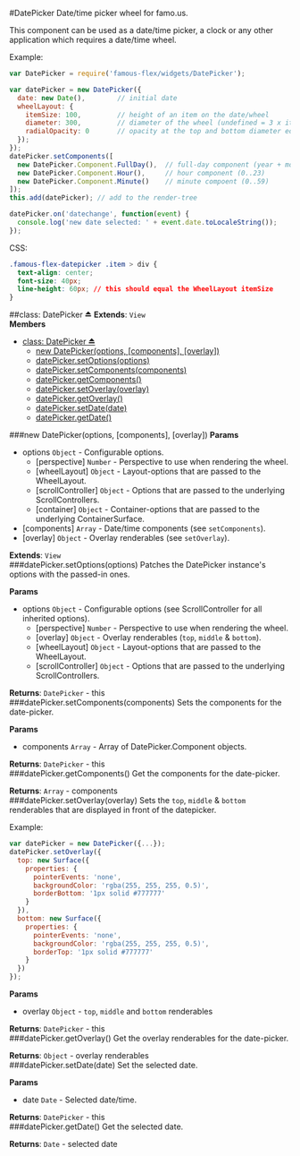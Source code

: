 <a name="module_DatePicker"></a>
#DatePicker
Date/time picker wheel for famo.us.

This component can be used as a date/time picker, a clock or
any other application which requires a date/time wheel.

Example:

```javascript
var DatePicker = require('famous-flex/widgets/DatePicker');

var datePicker = new DatePicker({
  date: new Date(),        // initial date
  wheelLayout: {
    itemSize: 100,         // height of an item on the date/wheel
    diameter: 300,         // diameter of the wheel (undefined = 3 x itemSize)
    radialOpacity: 0       // opacity at the top and bottom diameter edge
  });
});
datePicker.setComponents([
  new DatePicker.Component.FullDay(),  // full-day component (year + month + day)
  new DatePicker.Component.Hour(),     // hour component (0..23)
  new DatePicker.Component.Minute()    // minute compoent (0..59)
]);
this.add(datePicker); // add to the render-tree

datePicker.on('datechange', function(event) {
  console.log('new date selected: ' + event.date.toLocaleString());
});
```

CSS:

```css
.famous-flex-datepicker .item > div {
  text-align: center;
  font-size: 40px;
  line-height: 60px; // this should equal the WheelLayout itemSize
}
```

<a name="exp_module_DatePicker"></a>
##class: DatePicker ⏏
**Extends**: `View`  
**Members**

* [class: DatePicker ⏏](#exp_module_DatePicker)
  * [new DatePicker(options, [components], [overlay])](#exp_new_module_DatePicker)
  * [datePicker.setOptions(options)](#module_DatePicker#setOptions)
  * [datePicker.setComponents(components)](#module_DatePicker#setComponents)
  * [datePicker.getComponents()](#module_DatePicker#getComponents)
  * [datePicker.setOverlay(overlay)](#module_DatePicker#setOverlay)
  * [datePicker.getOverlay()](#module_DatePicker#getOverlay)
  * [datePicker.setDate(date)](#module_DatePicker#setDate)
  * [datePicker.getDate()](#module_DatePicker#getDate)

<a name="exp_new_module_DatePicker"></a>
###new DatePicker(options, [components], [overlay])
**Params**

- options `Object` - Configurable options.  
  - \[perspective\] `Number` - Perspective to use when rendering the wheel.  
  - \[wheelLayout\] `Object` - Layout-options that are passed to the WheelLayout.  
  - \[scrollController\] `Object` - Options that are passed to the underlying ScrollControllers.  
  - \[container\] `Object` - Container-options that are passed to the underlying ContainerSurface.  
- \[components\] `Array` - Date/time components (see `setComponents`).  
- \[overlay\] `Object` - Overlay renderables (see `setOverlay`).  

**Extends**: `View`  
<a name="module_DatePicker#setOptions"></a>
###datePicker.setOptions(options)
Patches the DatePicker instance's options with the passed-in ones.

**Params**

- options `Object` - Configurable options (see ScrollController for all inherited options).  
  - \[perspective\] `Number` - Perspective to use when rendering the wheel.  
  - \[overlay\] `Object` - Overlay renderables (`top`, `middle` & `bottom`).  
  - \[wheelLayout\] `Object` - Layout-options that are passed to the WheelLayout.  
  - \[scrollController\] `Object` - Options that are passed to the underlying ScrollControllers.  

**Returns**: `DatePicker` - this  
<a name="module_DatePicker#setComponents"></a>
###datePicker.setComponents(components)
Sets the components for the date-picker.

**Params**

- components `Array` - Array of DatePicker.Component objects.  

**Returns**: `DatePicker` - this  
<a name="module_DatePicker#getComponents"></a>
###datePicker.getComponents()
Get the components for the date-picker.

**Returns**: `Array` - components  
<a name="module_DatePicker#setOverlay"></a>
###datePicker.setOverlay(overlay)
Sets the `top`, `middle` & `bottom` renderables that are displayed in
front of the datepicker.

Example:

```javascript
var datePicker = new DatePicker({...});
datePicker.setOverlay({
  top: new Surface({
    properties: {
      pointerEvents: 'none',
      backgroundColor: 'rgba(255, 255, 255, 0.5)',
      borderBottom: '1px solid #777777'
    }
  }),
  bottom: new Surface({
    properties: {
      pointerEvents: 'none',
      backgroundColor: 'rgba(255, 255, 255, 0.5)',
      borderTop: '1px solid #777777'
    }
  })
});
```

**Params**

- overlay `Object` - `top`, `middle` and `bottom` renderables  

**Returns**: `DatePicker` - this  
<a name="module_DatePicker#getOverlay"></a>
###datePicker.getOverlay()
Get the overlay renderables for the date-picker.

**Returns**: `Object` - overlay renderables  
<a name="module_DatePicker#setDate"></a>
###datePicker.setDate(date)
Set the selected date.

**Params**

- date `Date` - Selected date/time.  

**Returns**: `DatePicker` - this  
<a name="module_DatePicker#getDate"></a>
###datePicker.getDate()
Get the selected date.

**Returns**: `Date` - selected date  
